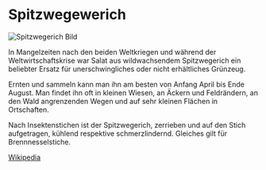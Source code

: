 # Spitzwegewerich

![Spitzwegerich Bild](https://upload.wikimedia.org/wikipedia/commons/e/ed/Spitzwegerich_%28Plantago_lanceolata%29.jpg)

In Mangelzeiten nach den beiden Weltkriegen und während der Weltwirtschaftskrise war Salat aus wildwachsendem Spitzwegerich ein beliebter Ersatz für unerschwingliches oder nicht erhältliches Grünzeug.

Ernten und sammeln kann man ihn am besten von Anfang April bis Ende August. Man findet ihn oft in kleinen Wiesen, an Äckern und Feldrändern, an den Wald angrenzenden Wegen und auf sehr kleinen Flächen in Ortschaften.

Nach Insektenstichen ist der Spitzwegerich, zerrieben und auf den Stich aufgetragen, kühlend respektive schmerzlindernd. Gleiches gilt für Brennnesselstiche.

[Wikipedia](https://de.wikipedia.org/wiki/Spitzwegerich)
